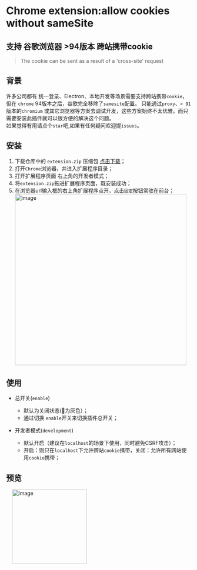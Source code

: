 # Chrome extension:allow cookies without sameSite
## 支持 谷歌浏览器 >94版本 跨站携带cookie
> The cookie can be sent as a result of a 'cross-site' request

## 背景
许多公司都有 统一登录、Electron、本地开发等场景需要支持跨站携带``cookie``，但在 ``chrome`` 94版本之后，谷歌完全移除了``samesite``配置。 只能通过``proxy``、``< 91``版本的``chromium`` 或其它浏览器等方案去调试开发，这些方案始终不太优雅。而只需要安装此插件就可以很方便的解决这个问题。</br>如果觉得有用请点个``star``吧,如果有任何疑问欢迎提``issues``。

## 安装
1. 下载仓库中的 ``extension.zip`` 压缩包 <a href="https://github.com/newJcole/chrome-cross-domain-cookie/raw/main/extension.zip">点击下载</a>；
2. 打开``Chrome``浏览器，并进入扩展程序目录；
3. 打开扩展程序页面 右上角的开发者模式；
4. 将``extension.zip``拖进扩展程序页面，既安装成功；
5. 在浏览器url输入框的右上角扩展程序点开，点击``固定``按钮常驻在前台；
&nbsp;&nbsp;<img width="466" alt="image" src="https://user-images.githubusercontent.com/111993029/193187984-9d9a3b73-8513-410d-9c84-811944e647d5.png">

## 使用
- 总开关(``enable``)
  - 默认为关闭状态(🍪为灰色）；
  - 通过切换 ``enable``开关来切换插件总开关；
  
- 开发者模式(``development``)
  - 默认开启（建议在``localhost``的场景下使用，同时避免CSRF攻击）；
  - 开启：则只在``localhost``下允许跨站``cookie``携带，关闭：允许所有网站使用``cookie``携带；
  
## 预览
  
&nbsp;&nbsp;&nbsp;&nbsp;<img width="203" alt="image" src="https://user-images.githubusercontent.com/111993029/193189127-5f79aa75-d95f-4a73-abfe-f8e766a3dfed.png">

